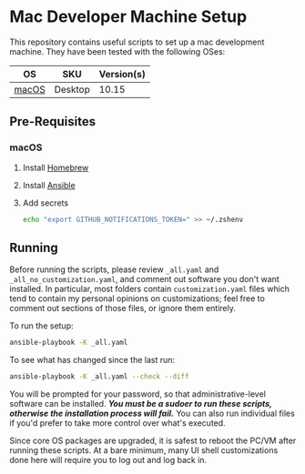 # Mac Developer Machine Setup

This repository contains useful scripts to set up a mac development machine. They have been tested with the following OSes:

| OS                                    | SKU     | Version(s) |
| ------------------------------------- | ------- | ---------- |
| [macOS](https://www.apple.com/macos/) | Desktop | 10.15      |

## Pre-Requisites

### macOS

1. Install [Homebrew](https://docs.brew.sh/)
1. Install [Ansible](https://docs.ansible.com/ansible/latest/installation_guide/intro_installation.html#installing-ansible-on-macos)
1. Add secrets

   ```bash
   echo "export GITHUB_NOTIFICATIONS_TOKEN=" >> ~/.zshenv
   ```

## Running

Before running the scripts, please review `_all.yaml` and `_all_no_customization.yaml`, and comment out software you don't want installed. In particular, most folders contain `customization.yaml` files which tend to contain my personal opinions on customizations; feel free to comment out sections of those files, or ignore them entirely.

To run the setup:

```bash
ansible-playbook -K _all.yaml
```

To see what has changed since the last run:

```bash
ansible-playbook -K _all.yaml --check --diff
```

You will be prompted for your password, so that administrative-level software can be installed. _**You must be a sudoer to run these scripts, otherwise the installation process will fail.**_ You can also run individual files if you'd prefer to take more control over what's executed.

Since core OS packages are upgraded, it is safest to reboot the PC/VM after running these scripts. At a bare minimum, many UI shell customizations done here will require you to log out and log back in.
